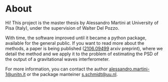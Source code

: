 About
=====

Hi!
This project is the master thesis by Alessandro Martini at University of Pisa (Italy), under the supervision of Walter Del Pozzo.

With time, the software improved until it became a python package, available for the general public. If you want to read more about the methods, a paper is being published ([2106.09499](https://arxiv.org/abs/2106.09499) arxiv preprint), where we detail the method and we apply it to the problem of estimating the PSD of the output of a gravitational waves interferometer.

For more information, you can contact the author [alessandro.martini-1@unitn.it](mailto:alessandro.martini-1@unitn.it) or the package manteiner [s.schmidt@uu.nl](mailto:s.schmidt@uu.nl).
